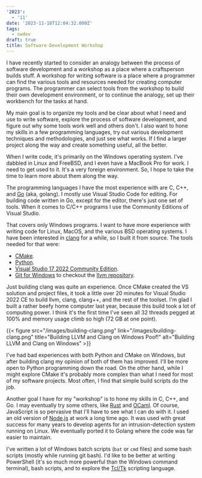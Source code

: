 ```yaml
---
'2023':
  - '11'
date: '2023-11-18T12:04:32.000Z'
tags:
  - swdev
draft: true
title: Software-Development Workshop
---
```


I have recently started to consider an analogy between the process of software development and a workshop as a place where a craftsperson builds stuff. A workshop for writing software is a place where a programmer can find the various tools and resources needed for creating computer programs. The programmer can select tools from the workshop to build their own development environment, or to continue the analogy, set up their workbench for the tasks at hand.

<!--more-->

My main goal is to organize my tools and be clear about what I need and use to write software, explore the process of software development, and figure out why some tools work well and others don't. I also want to hone my skills in a few programming languages, try out various development techniques and methodologies, and just see what works. If I find a larger project along the way and create something useful, all the better.

When I write code, it's primarily on the Windows operating system. I've dabbled in Linux and FreeBSD, and I even have a MacBook Pro for work. I need to get used to it. It's a very foreign environment. So, I hope to take the time to learn more about them along the way.

The programming languages I have the most experience with are C, C++, and [Go](https://go.dev) (aka, golang). I mostly use Visual Studio Code for editing. For building code written in Go, except for the editor, there's just one set of tools. When it comes to C/C++ programs I use the Community Editions of Visual Studio.

That covers only Windows programs. I want to have more experience with writing code for Linux, MacOS, and the various BSD operating systems. I have been interested in [clang](https://clang.llvm.org/get_started.html) for a while, so I built it from source. The tools needed for that were:

* [CMake](https://cmake.org/download/).
* [Python](https://www.python.org/downloads/).
* [Visual Studio 17 2022 Community Edition](https://visualstudio.microsoft.com/vs/community/).
* [Git for Windows](https://gitforwindows.org/) to checkout the [llvm repository](https://github.com/llvm/llvm-project.git).

Just building clang was quite an experience. Once CMake created the VS solution and project files, it took a little over 20 minutes for Visual Studio 2022 CE to build llvm, clang, clang++, and the rest of the toolset. I'm glad I built a rather beefy home computer last year, because this build took a lot of computing power. I think it's the first time I've seen all 32 threads pegged at 100% and memory usage climb so high (72 GB at one point).

{{< figure src="/images/building-clang.png" link="/images/building-clang.png" title="Building LLVM and Clang on Windows Poof!" alt="Building LLVM and Clang on Windows" >}}

I've had bad experiences with both Python and CMake on Windows, but after building clang my opinion of both of them has improved. I'll be more open to Python programming down the road. On the other hand, while I might explore CMake it's probably more complex than what I need for most of my software projects. Most often, I find that simple build scripts do the job.

Another goal I have for my "workshop" is to hone my skills in C, C++, and Go. I may eventually try some others, like [Rust](https://www.rust-lang.org/) and [OCaml](https://ocaml.org/). Of course, JavaScript is so pervasive that I'll have to see what I can do with it. I used an old version of [Node.js](https://nodejs.org/en/) at work a long time ago. It was used with great success for many years to develop agents for an intrusion-detection system running on Linux. We eventually ported it to Golang where the code was far easier to maintain.

I've written a lot of Windows batch scripts (`bat` or `cmd` files) and some bash scripts (mostly while running git bash). I'd like to be better at writing PowerShell (it's so much more powerful than the Windows command terminal), bash scripts, and to explore the [Tcl/Tk](https://www.tcl.tk/) scripting language.
